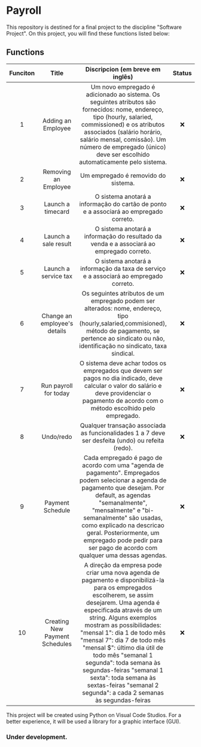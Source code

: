 # Payroll
This repository is destined for a final project to the discipline "Software Project". On this project, you will find these functions listed below:

## Functions
|   Funciton   |  Title  |    Discripcion (em breve em inglês)    | Status |
|    :---:   |  :---:   |      :---:      |  :---: |
| 1 | Adding an Employee | Um novo empregado é adicionado ao sistema. Os seguintes atributos são fornecidos: nome, endereço, tipo (hourly, salaried, commissioned) e os atributos  associados (salário horário, salário mensal, comissão). Um número de empregado (único) deve ser escolhido automaticamente pelo sistema. | :x: |
| 2 | Removing an Employee | Um empregado é removido do sistema. | :x: |
| 3 | Launch a timecard | O sistema anotará a informação do cartão de ponto e a associará ao empregado correto. | :x: |
| 4 | Launch a sale result | O sistema anotará a informação do resultado da venda e a associará ao empregado correto. | :x: |
| 5 | Launch a service tax | O sistema anotará a informação da taxa de serviço e a associará ao empregado correto. | :x: |
| 6 | Change an employee's details |Os seguintes atributos de um empregado podem ser alterados: nome, endereço, tipo (hourly,salaried,commisioned), método de pagamento, se pertence ao sindicato ou não, identificação no sindicato, taxa sindical. | :x: |
| 7 | Run payroll for today | O sistema deve achar todos os empregados que devem ser pagos no dia indicado, deve calcular o valor do salário e deve providenciar o pagamento de acordo com o método escolhido pelo empregado. | :x: |
| 8 | Undo/redo |Qualquer transação associada as funcionalidades 1 a 7 deve ser desfeita (undo) ou refeita (redo). | :x: |
| 9 | Payment Schedule | Cada empregado é pago de acordo com uma "agenda de pagamento". Empregados podem selecionar a agenda de pagamento que desejam. Por default, as agendas "semanalmente", "mensalmente" e "bi- semanalmente" são usadas, como explicado na descricao geral. Posteriormente, um empregado pode pedir para ser pago de acordo com qualquer uma dessas agendas. | :x: |
| 10 | Creating New Payment Schedules | A direção da empresa pode criar uma nova agenda de pagamento e disponibilizá-la para os empregados escolherem, se assim desejarem. Uma agenda é especificada através de um string. Alguns exemplos mostram as possibilidades: "mensal 1": dia 1 de todo mês "mensal 7": dia 7 de todo mês "mensal $": último dia útil de todo mês "semanal 1 segunda": toda semana às segundas-feiras "semanal 1 sexta": toda semana às sextas-feiras "semanal 2 segunda": a cada 2 semanas às segundas-feiras | :x: |

This project will be created using Python on Visual Code Studios. For a better experience, it will be used a library for a graphic interface (GUI).

### Under development.
